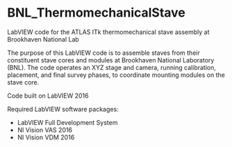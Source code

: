 # BNL_ThermomechanicalStave
LabVIEW code for the ATLAS ITk thermomechanical stave assembly at Brookhaven National Lab

The purpose of this LabVIEW code is to assemble staves from their constituent stave cores and modules at Brookhaven National Laboratory (BNL). 
The code operates an XYZ stage and camera, running calibration, placement, and final survey phases, to coordinate mounting modules on the stave core. 

Code built on LabVIEW 2016

Required LabVIEW software packages: 
- LabVIEW Full Development System 
- NI Vision VAS 2016
- NI Vision VDM 2016
